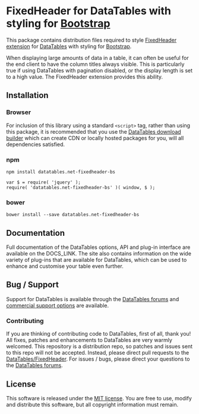 # FixedHeader for DataTables with styling for [Bootstrap](http://getbootstrap.com/)

This package contains distribution files required to style [FixedHeader extension](https://datatables.net/extensions/fixedheader) for [DataTables](https://datatables.net/) with styling for [Bootstrap](http://getbootstrap.com/).

When displaying large amounts of data in a table, it can often be useful for the end client to have the column titles always visible. This is particularly true if using DataTables with pagination disabled, or the display length is set to a high value. The FixedHeader extension provides this ability.


## Installation

### Browser

For inclusion of this library using a standard `<script>` tag, rather than using this package, it is recommended that you use the [DataTables download builder](//datatables.net/download) which can create CDN or locally hosted packages for you, will all dependencies satisfied.

### npm

```
npm install datatables.net-fixedheader-bs
```

```
var $ = require( 'jquery' );
require( 'datatables.net-fixedheader-bs' )( window, $ );
```

### bower

```
bower install --save datatables.net-fixedheader-bs
```



## Documentation

Full documentation of the DataTables options, API and plug-in interface are available on the DOCS_LINK. The site also contains information on the wide variety of plug-ins that are available for DataTables, which can be used to enhance and customise your table even further.


## Bug / Support

Support for DataTables is available through the [DataTables forums](//datatables.net/forums) and [commercial support options](//datatables.net/support) are available.


### Contributing

If you are thinking of contributing code to DataTables, first of all, thank you! All fixes, patches and enhancements to DataTables are very warmly welcomed. This repository is a distribution repo, so patches and issues sent to this repo will not be accepted. Instead, please direct pull requests to the [DataTables/FixedHeader](http://github.com/DataTables/FixedHeader). For issues / bugs, please direct your questions to the [DataTables forums](//datatables.net/forums).


## License

This software is released under the [MIT license](//datatables.net/license). You are free to use, modify and distribute this software, but all copyright information must remain.
